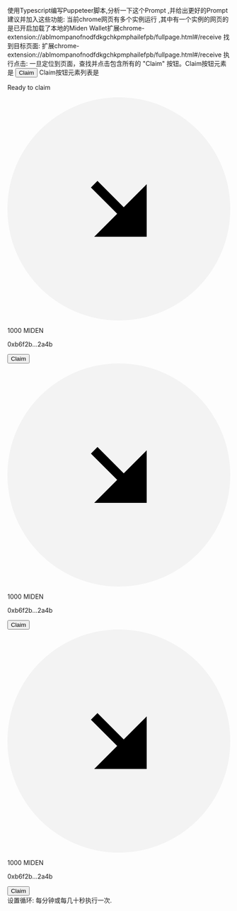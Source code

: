 使用Typescript编写Puppeteer脚本,分析一下这个Prompt ,并给出更好的Prompt建议并加入这些功能:
当前chrome网页有多个实例运行 ,其中有一个实例的网页的是已开启加载了本地的Miden Wallet扩展chrome-extension://ablmompanofnodfdkgchkpmphailefpb/fullpage.html#/receive
找到目标页面: 扩展chrome-extension://ablmompanofnodfdkgchkpmphailefpb/fullpage.html#/receive
执行点击: 一旦定位到页面，查找并点击包含所有的 "Claim" 按钮。Claim按钮元素是 <button class="bg-primary-500 focus:bg-primary-500 hover:bg-primary-600 flex justify-center items-center gap-x-2 py-3 px-4 rounded-lg transition duration-300 ease-in-out w-[75px] h-[36px] text-md" type="button"><span class="text-white font-medium text-base">Claim</span></button>
Claim按钮元素列表是<div class="flex flex-col gap-y-4 p-6"><div class="flex justify-center"><div class="relative left-[-33%] md:left-[-19%]"><p class="text-md text-gray-100">Ready to claim</p></div></div><div class="flex justify-center items-center gap-8"><div class="flex items-center gap-x-2"><svg viewBox="0 0 32 32" fill="none" xmlns="http://www.w3.org/2000/svg" name="arrow-right-down-filled-circle" class="w-8 h-8"><rect width="32" height="32" rx="16" fill="#F3F3F3"></rect><path d="M15.7583 16.7001L11.987 12.9301L12.9297 11.9868L16.701 15.7581L20.0003 12.4581V20.0001H12.4583L15.7583 16.7001Z" fill="black"></path></svg><div class="flex flex-col"><p class="text-md font-bold">1000 MIDEN</p><p class="text-xs text-gray-100">0xb6f2b...2a4b</p></div></div><button class="bg-primary-500 focus:bg-primary-500 hover:bg-primary-600 flex justify-center items-center gap-x-2 py-3 px-4 rounded-lg transition duration-300 ease-in-out w-[75px] h-[36px] text-md" type="button"><span class="text-white font-medium text-base">Claim</span></button></div><div class="flex justify-center items-center gap-8"><div class="flex items-center gap-x-2"><svg viewBox="0 0 32 32" fill="none" xmlns="http://www.w3.org/2000/svg" name="arrow-right-down-filled-circle" class="w-8 h-8"><rect width="32" height="32" rx="16" fill="#F3F3F3"></rect><path d="M15.7583 16.7001L11.987 12.9301L12.9297 11.9868L16.701 15.7581L20.0003 12.4581V20.0001H12.4583L15.7583 16.7001Z" fill="black"></path></svg><div class="flex flex-col"><p class="text-md font-bold">1000 MIDEN</p><p class="text-xs text-gray-100">0xb6f2b...2a4b</p></div></div><button class="bg-primary-500 focus:bg-primary-500 hover:bg-primary-600 flex justify-center items-center gap-x-2 py-3 px-4 rounded-lg transition duration-300 ease-in-out w-[75px] h-[36px] text-md" type="button"><span class="text-white font-medium text-base">Claim</span></button></div><div class="flex justify-center items-center gap-8"><div class="flex items-center gap-x-2"><svg viewBox="0 0 32 32" fill="none" xmlns="http://www.w3.org/2000/svg" name="arrow-right-down-filled-circle" class="w-8 h-8"><rect width="32" height="32" rx="16" fill="#F3F3F3"></rect><path d="M15.7583 16.7001L11.987 12.9301L12.9297 11.9868L16.701 15.7581L20.0003 12.4581V20.0001H12.4583L15.7583 16.7001Z" fill="black"></path></svg><div class="flex flex-col"><p class="text-md font-bold">1000 MIDEN</p><p class="text-xs text-gray-100">0xb6f2b...2a4b</p></div></div><button class="bg-primary-500 focus:bg-primary-500 hover:bg-primary-600 flex justify-center items-center gap-x-2 py-3 px-4 rounded-lg transition duration-300 ease-in-out w-[75px] h-[36px] text-md" type="button"><span class="text-white font-medium text-base">Claim</span></button></div></div>
设置循环: 每分钟或每几十秒执行一次.
